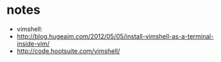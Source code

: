 notes
=====


- vimshell:
-   http://blog.hugeaim.com/2012/05/05/install-vimshell-as-a-terminal-inside-vim/
-   http://code.hootsuite.com/vimshell/
